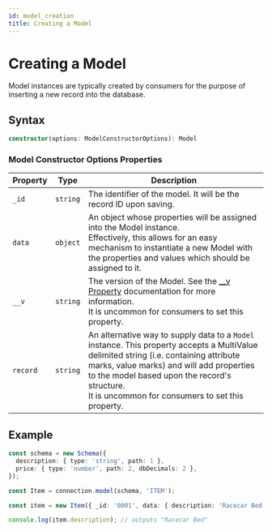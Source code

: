 ```yaml
---
id: model_creation
title: Creating a Model
---
```


# Creating a Model

Model instances are typically created by consumers for the purpose of inserting a new record into the database.

## Syntax

```ts
constructor(options: ModelConstructorOptions): Model
```

### Model Constructor Options Properties

| Property | Type     | Description                                                                                                                                                                                                                                                                                |
| -------- | -------- | ------------------------------------------------------------------------------------------------------------------------------------------------------------------------------------------------------------------------------------------------------------------------------------------ |
| `_id`    | `string` | The identifier of the model. It will be the record ID upon saving.                                                                                                                                                                                                                         |
| `data`   | `object` | An object whose properties will be assigned into the Model instance.<br/>Effectively, this allows for an easy mechanism to instantiate a new Model with the properties and values which should be assigned to it.                                                                          |
| `__v`    | `string` | The version of the Model. See the [\_\_v Property](./Advanced%20Topics/model_version) documentation for more information.<br/> It is uncommon for consumers to set this property.                                                                                                          |
| `record` | `string` | An alternative way to supply data to a `Model` instance. This property accepts a MultiValue delimited string (i.e. containing attribute marks, value marks) and will add properties to the model based upon the record's structure.<br/>It is uncommon for consumers to set this property. |

## Example

```ts
const schema = new Schema({
  description: { type: 'string', path: 1 },
  price: { type: 'number', path: 2, dbDecimals: 2 },
});

const Item = connection.model(schema, 'ITEM');

const item = new Item({ _id: '0001', data: { description: 'Racecar Bed', price: 999.99 } });

console.log(item.description); // outputs "Racecar Bed"
```
